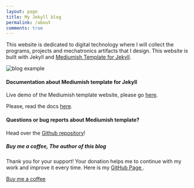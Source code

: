 ```yaml
---
layout: page
title: My Jekyll blog
permalink: /about
comments: true
---
```


<div class="row justify-content-between">
<div class="col-md-8 pr-5">

<p>This website is dedicated to digital technology where I will collect the programs, projects and mechatronics artifacts that I design. This website is built with Jekyll and <a target="_blank" href="https://wowthemesnet.github.io/mediumish-theme-jekyll/index.html">Mediumish Template for Jekyll</a>.</p>

<p class="mb-5"><img class="shadow-lg" src="{{site.baseurl}}/assets/images/blog-example.png" alt="blog example" /></p>
<h4>Documentation about Mediumish template for Jekyll</h4>

<p>Live demo of the Mediumish template website, please go <a href="https://wowthemesnet.github.io/mediumish-theme-jekyll/">here</a>.</p>
<p>Please, read the docs <a href="https://bootstrapstarter.com/bootstrap-templates/template-mediumish-bootstrap-jekyll/">here</a>.</p>

<h4>Questions or bug reports about Mediumish template?</h4>

<p>Head over the <a href="https://github.com/wowthemesnet/mediumish-theme-jekyll">Github repository</a>!</p>

</div>

<div class="col-md-4">

<div class="sticky-top sticky-top-80">

<h5>Buy me a coffee, The author of this blog</h5>

<p>Thank you for your support! Your donation helps me to continue with my work and improve it every time. Here is my <a target="_blank" href="https://github.com/wgaonar">GitHub Page <i class="fab fa-github"></i></a>.</p>

<a target="_blank" href="https://www.buymeacoffee.com/wgaonar" class="btn btn-danger">Buy me a coffee</a> 

</div>
</div>
</div>

